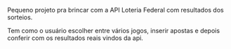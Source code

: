 Pequeno projeto pra brincar com a API Loteria Federal com resultados dos sorteios.

Tem como o usuário escolher entre vários jogos, inserir apostas e depois conferir com os resultados reais vindos da api.